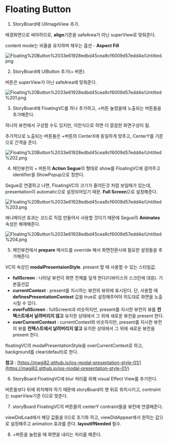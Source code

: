 # Floating Button

1. StoryBoard에 UIImageView 추가.

배경화면으로 써야하므로, **align**기준을 safeArea가 아닌 superView로 맞춰준다.

content mode는 비율을 유지하며 채우는 옵션 - **Aspect Fill**

![Floating%20Button%2033e61928edbd45cea9cf6009d57edd4e/Untitled.png](Floating%20Button%2033e61928edbd45cea9cf6009d57edd4e/Untitled.png)

2. StoryBoard에 UIButton 추가(+ 버튼)

버튼은 superView가 아닌 safeArea에 맞춰준다.

![Floating%20Button%2033e61928edbd45cea9cf6009d57edd4e/Untitled%201.png](Floating%20Button%2033e61928edbd45cea9cf6009d57edd4e/Untitled%201.png)

3. StoryBoard에 FloatingVC를 하나 추가하고, +버튼 눌렸을때 노출되는 버튼들을 추가해준다.

하나의 뷰컨에서 구성할 수도 있지만, 이런식으로 하면 더 깔끔한 화면구성이 됨.

추가적으로 노출되는 버튼들은 +버튼의 CenterX에 동일하게 맞추고, CenterY를 기준으로 간격을 준다.

![Floating%20Button%2033e61928edbd45cea9cf6009d57edd4e/Untitled%202.png](Floating%20Button%2033e61928edbd45cea9cf6009d57edd4e/Untitled%202.png)

4. 메인뷰컨의 + 버튼의 **Action Segue**의 형태로 show를 FloatingVC에 걸어주고 identifier을 ShowPopup으로 정한다.

Segue로 연결하고 나면, FloatingVC의 크기가 줄어든것 처럼 보일때가 있는데, presentation이 automatic으로 설정되어있기 때문. **Full Screen**으로 설정해준다.

![Floating%20Button%2033e61928edbd45cea9cf6009d57edd4e/Untitled%203.png](Floating%20Button%2033e61928edbd45cea9cf6009d57edd4e/Untitled%203.png)

애니메이션 효과는 코드로 직접 만들어서 사용할 것이기 때문에 Segue의 **Animates** 속성은 해제해준다.

![Floating%20Button%2033e61928edbd45cea9cf6009d57edd4e/Untitled%204.png](Floating%20Button%2033e61928edbd45cea9cf6009d57edd4e/Untitled%204.png)

5. 메인뷰컨에서 **prepare** 메서드를 override 해서 화면전환시에 필요한 설정들을 추가해준다.

VC의 속성인 **modalPresentaionStyle**. present 할 때 사용할 수 있는 스타일값.

- **fullScreen** : 나타날 뷰컨이 화면 전체를 덮게 한다(디바이스의 스크린에 대응). 기본옵션값
- **currentContext** : present를 지시하는 뷰컨의 뷰위에 표시된다. 단, 사용할 때 **definesPresentationContext** 값을 true로 설정해주어야 의도대로 화면을 노출시킬 수 있다.
- **overFullScreen** : fullScreent과 비슷하지만, present를 지시한 뷰컨의 뷰를 **컨텍스트에서 날려버리지 않고** 유지한 상태에서 그 위에 새로운 뷰컨을 present 한다.
- **overCurrentContext** : currentContext와 비슷하지만,  present를 지시한 뷰컨의 뷰를 **컨텍스트에서 날려버리지 않고** 유지한 상태에서 그 위에 새로운 뷰컨을 present 한다.

floatingVC의 modalPresentationStyle을 overCurrentContext로 하고, background를 clear(default)로 한다.

**참고** : [https://magi82.github.io/ios-modal-presentation-style-01/](https://magi82.github.io/ios-modal-presentation-style-01/)

6. StoryBoard FloatingVC에 blur 처리를 위해 visual Effect View를 추가한다.

버튼들보다 뒤에 위치해야 하기 때문에 storyBoard의 맨 뒤로 위치시키고, contraint는 superView기준 0으로 맞춘다.

7. storyBoard FloatingVC의 버튼들의 centerY contraint들을 뷰컨에 연결해준다.

viewDidLoad에서 해당 값들을 0으로 초기화 하고, viewDidAppear에서 원하는 값으로 설정해주고 animation 효과를 준다. **layoutIfNeeded** 필수.

8. +버튼을 눌렀을 때 화면을 내리는 처리를 해준다.